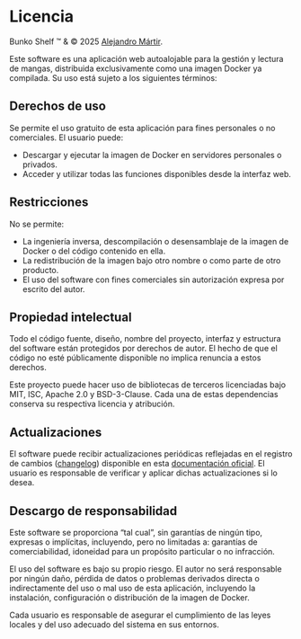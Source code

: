 # Licencia

Bunko Shelf ™ & © 2025 [Alejandro Mártir](https://alemartir.com).

Este software es una aplicación web autoalojable para la gestión y lectura de mangas, distribuida exclusivamente como una imagen Docker ya compilada. Su uso está sujeto a los siguientes términos:

## Derechos de uso

Se permite el uso gratuito de esta aplicación para fines personales o no comerciales. El usuario puede:

- Descargar y ejecutar la imagen de Docker en servidores personales o privados.
- Acceder y utilizar todas las funciones disponibles desde la interfaz web.

## Restricciones

No se permite:

- La ingeniería inversa, descompilación o desensamblaje de la imagen de Docker o del código contenido en ella.
- La redistribución de la imagen bajo otro nombre o como parte de otro producto.
- El uso del software con fines comerciales sin autorización expresa por escrito del autor.

## Propiedad intelectual

Todo el código fuente, diseño, nombre del proyecto, interfaz y estructura del software están protegidos por derechos de autor. El hecho de que el código no esté públicamente disponible no implica renuncia a estos derechos.

Este proyecto puede hacer uso de bibliotecas de terceros licenciadas bajo MIT, ISC, Apache 2.0 y BSD-3-Clause. Cada una de estas dependencias conserva su respectiva licencia y atribución.

## Actualizaciones

El software puede recibir actualizaciones periódicas reflejadas en el registro de cambios ([changelog](/otros/changelog.md)) disponible en esta [documentación oficial](/). El usuario es responsable de verificar y aplicar dichas actualizaciones si lo desea.

## Descargo de responsabilidad

Este software se proporciona “tal cual”, sin garantías de ningún tipo, expresas o implícitas, incluyendo, pero no limitadas a: garantías de comerciabilidad, idoneidad para un propósito particular o no infracción.

El uso del software es bajo su propio riesgo. El autor no será responsable por ningún daño, pérdida de datos o problemas derivados directa o indirectamente del uso o mal uso de esta aplicación, incluyendo la instalación, configuración o distribución de la imagen de Docker.

Cada usuario es responsable de asegurar el cumplimiento de las leyes locales y del uso adecuado del sistema en sus entornos.
